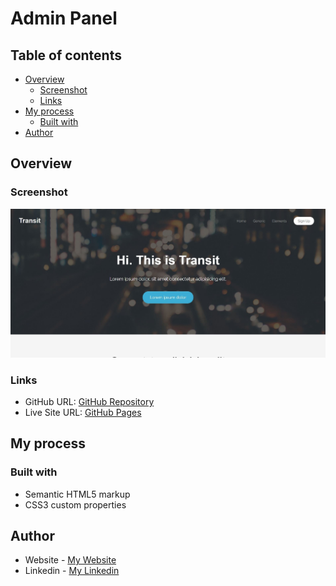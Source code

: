 # Admin Panel

## Table of contents

- [Overview](#overview)
  - [Screenshot](#screenshot)
  - [Links](#links)
- [My process](#my-process)
  - [Built with](#built-with)
- [Author](#author)

## Overview

### Screenshot

![](img/Transit.jpg)

### Links

- GitHub URL: [GitHub Repository](https://github.com/AtrinDev/Transit)
- Live Site URL: [GitHub Pages](https://atrindev.github.io/Transit/)

## My process

### Built with

- Semantic HTML5 markup
- CSS3 custom properties

## Author

- Website - [My Website](https://www.atrindev.ir)
- Linkedin - [My Linkedin](https://www.linkedin.com/in/atrindev)
